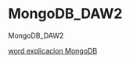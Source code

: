 # MongoDB_DAW2
MongoDB_DAW2

[word explicacion MongoDB](https://docs.google.com/document/d/1jh9apgVV-dKu88tc7Qp9o7JdQQyoEQnIxWoil-Fdb8c/edit)
